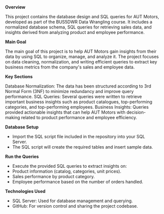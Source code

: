 **Overview**

This project contains the database design and SQL queries for AUT Motors, developed as part of the BUS5DWR Data Wrangling course. It includes a normalized database schema, SQL queries for retrieving sales data, and insights derived from analyzing product and employee performance.

**Main Goal**

The main goal of this project is to help AUT Motors gain insights from their data by using SQL to organize, manage, and analyze it. The project focuses on data cleaning, normalization, and writing efficient queries to extract key business metrics from the company's sales and employee data.

**Key Sections**

Database Normalization: The data has been structured according to 3rd Normal Form (3NF) to minimize redundancy and improve query performance.
SQL Queries: Several queries were written to retrieve important business insights such as product catalogues, top-performing categories, and top-performing employees.
Business Insights: Queries provided actionable insights that can help AUT Motors with decision-making related to product performance and employee efficiency.

**Database Setup**

- Import the SQL script file included in the repository into your SQL Server.
- The SQL script will create the required tables and insert sample data.

**Run the Queries**

- Execute the provided SQL queries to extract insights on:
- Product information (catalog, categories, unit prices).
- Sales performance by product category.
- Employee performance based on the number of orders handled.

**Technologies Used**

- SQL Server: Used for database management and querying.
- GitHub: For version control and sharing the project codebase.
